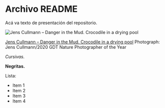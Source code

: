 # Archivo README

Acá va texto de presentación del repositorio.

![Jens Cullmann – Danger in the Mud. Crocodile in a drying pool](https://i.guim.co.uk/img/media/f98bec11aac50ff68611af5785cfa1995c43769b/0_0_3000_1800/master/3000.jpg?width=1920&quality=85&auto=format&fit=max&s=b6b4da23a46cd964e5a2d126818d49d8)

[Jens Cullmann – Danger in the Mud. Crocodile in a drying pool](https://www.theguardian.com/artanddesign/gallery/2020/apr/29/2020-gdt-nature-photographer-of-the-year#img-4 "Jens Cullmann – Danger in the Mud. Crocodile in a drying pool")
Photograph: Jens Cullmann/2020 GDT Nature Photographer of the Year


*Cursivas.*

**Negritas.**

Lista:
 - Item 1
 - Item 2
 - Item 3
 - Item 4
